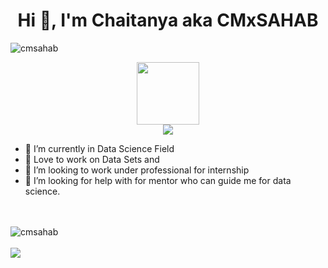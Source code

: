 <h1 align="center">Hi 👋, I'm Chaitanya aka CMxSAHAB</h1>

<p align="left"> <img src="https://komarev.com/ghpvc/?username=CMxSAHAB&label=Profile%20views&color=0e75b6&style=flat" alt="cmsahab" /> </p>
<div id="header" align="center">
  <img src="https://media.giphy.com/media/M9gbBd9nbDrOTu1Mqx/giphy.gif" width="100"/>
</div>
<!-- <div id="badges">
  <img src="https://img.shields.io/badge/LinkedIn-blue?style=for-the-badge&logo=linkedin&logoColor=white" alt="LinkedIn Badge"/>
  <img src="https://img.shields.io/badge/YouTube-red?style=for-the-badge&logo=youtube&logoColor=white" alt="Youtube Badge"/>
  <img src="https://img.shields.io/badge/Twitter-blue?style=for-the-badge&logo=twitter&logoColor=white" alt="Twitter Badge"/>
</div> -->
<div id="header" align="center">
  <img src="[https://github.com/CMxSAHAB/Portfolio/blob/sample/assets/img/Gray%20Geometric%20Business%20Consultant%20Linkedln%20Banner.png](https://github.com/chaitanyamhaiskar/Portfolio/blob/sample/assets/img/cmhaiskar00%40gmail.com.png)" />
</div>

- 🔭 I’m currently in Data Science Field
- 🌱 Love to work on Data Sets and 
- 👯 I’m looking to work under professional for internship 
- 🤔 I’m looking for help with for mentor who can guide me for data science.

<br> <br>
<img src="https://github-readme-stats.vercel.app/api?username=chaitanyamhaiskar&show_icons=true" alt="cmsahab" />
<br> <br>
<img src="https://github-readme-stats.vercel.app/api/top-langs/?username=chaitanyamhaiskar&show_icons=true&layout=compact&hide=css"/>
<!-- <img height="180em" src="https://github-readme-stats.vercel.app/api?username=CMxSAHAB&show_icons=true&hide_border=true&&count_private=true&include_all_commits=true" /> -->
